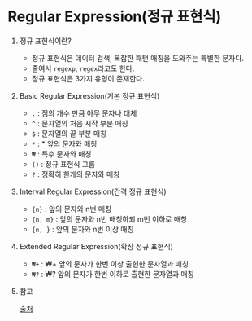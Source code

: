 # Regular Expression(정규 표현식)

1. 정규 표현식이란?
    - 정규 표현식은 데이터 검색, 복잡한 패턴 매칭을 도와주는 특별한 문자다.
    - 줄여서 `regexp`, `regex`라고도 한다.
    - 정규 표현식은 3가지 유형이 존재한다.

2. Basic Regular Expression(기본 정규 표현식)
    - `.` : 점의 개수 만큼 아무 문자나 대체
    - `^` : 문자열의 처음 시작 부분 매칭
    - `$` : 문자열의 끝 부분 매칭
    - `*` : * 앞의 문자와 매칭
    - `₩` : 특수 문자와 매칭
    - `()` : 정규 표현식 그룹
    - `?` : 정확히 한개의 문자와 매칭

3. Interval Regular Expression(간격 정규 표현식)
    - `{n}` : 앞의 문자와 n번 매칭
    - `{n, m}` : 앞의 문자와 n번 매칭하되 m번 이하로 매칭
    - `{n, }` : 앞의 문자와 n번 이상 매칭

4. Extended Regular Expression(확장 정규 표현식)
    - `₩+` : ₩+ 앞의 문자가 한번 이상 출현한 문자열과 매칭
    - `₩?` : ₩? 앞의 문자가 한번 이하로 출현한 문자열과 매칭
5. 참고

    [출처](https://rfriend.tistory.com/373)